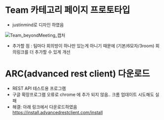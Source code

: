 # Team 카테고리 페이지 프로토타입
- justinmind로 디자인 하였음

![Team_beyondMeeting_캡처](/uploads/8a375f3e1002facff14edad4eaebeffa/Team_beyondMeeting_캡처.png)

- 추가할 점 : 팀마다 회의방이 하나만 있는게 아니기 때문에 (기본/6모자/3room) 회의링크를 더 추가할 수 있게 개선

# ARC(advanced rest client) 다운로드
- REST API 테스트용 프로그램
- 구글 확장프로그램 오류로 chrome 에 추가 되지 않음.. 크롬 업데이트 시도해도 실패
- 해결: 아래 링크에서 다운로드하였음
https://install.advancedrestclient.com/install

